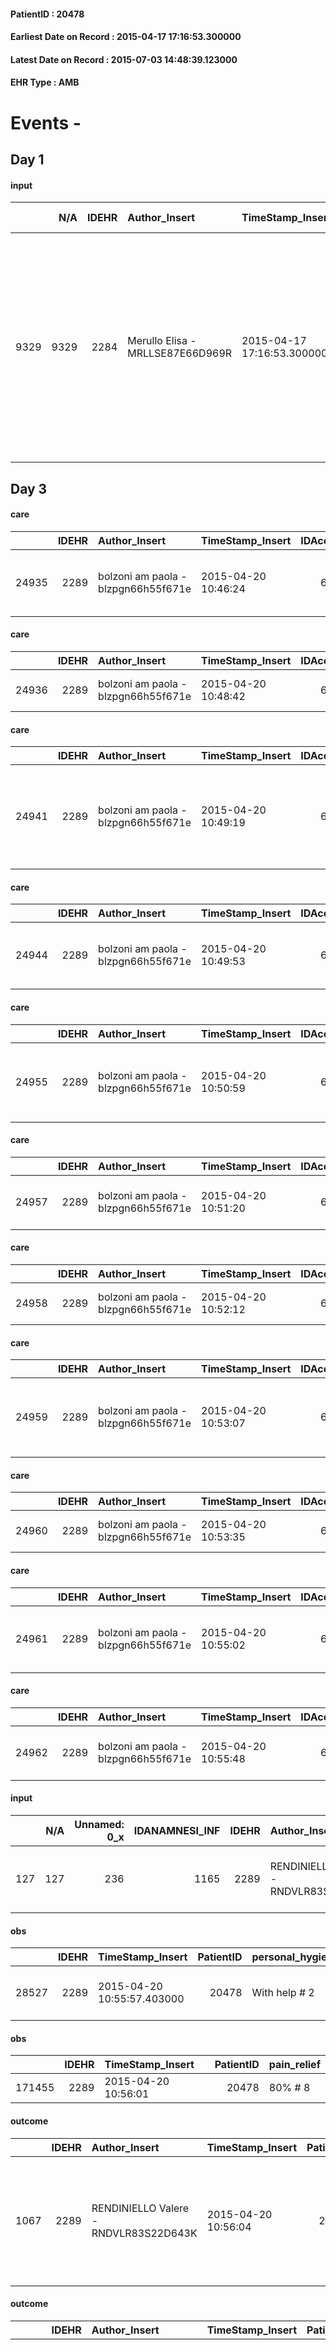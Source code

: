 
#### PatientID : 20478
#### Earliest Date on Record : 2015-04-17 17:16:53.300000
#### Latest Date on Record : 2015-07-03 14:48:39.123000
#### EHR Type : AMB

# Events - 

## Day 1

#### input
|      |    N/A |   IDEHR | Author_Insert                    | TimeStamp_Insert           | EHRType   |   PatientID |   IDDigitalSignDocument | persone_vicine   |   Unnamed: 0_x.1 |   IDANAMNESI_SOCIALE | Patient   | FamigliaAltro   | Paziente_T   | FamigliaAltro_T   |   Non_Rilevabile_x.1 | Note_Non_Rilevabile_x.1   | opt_Problemi   | Note_I                                                                                                                                                             | ds_note_timori                                                                                            | chk_contr_sintomi   | opt_paziente_a   | opt_famiglia_a   | opt_adeguatezza   | ds_note_ad                                                                        | opt_paziente_solo   | opt_presente_assente   | Presenza_minori   | Caregiver_principale   | opt_capacita         | ds_familiari_coinv   | opt_necessario   | opt_presente   | opt_risorse_ec   | opt_paziente_psi   | opt_Ins_vol   | ds_note_prio                                                                                                                                                                                        | opt_paziente_ad   | opt_caregiver_ad   | opt_esenzione   | opt_inv_civile   |   ds_codice_es | Needs     | Domestic partnership   | Fragility                    | opt_disponibilita_f   | opt_indennita_acc   | opt_legge   | opt_famiglia_psi   | opt_disponibilit_paz   |
|-----:|-------:|--------:|:---------------------------------|:---------------------------|:----------|------------:|------------------------:|:-----------------|-----------------:|---------------------:|:----------|:----------------|:-------------|:------------------|---------------------:|:--------------------------|:---------------|:-------------------------------------------------------------------------------------------------------------------------------------------------------------------|:----------------------------------------------------------------------------------------------------------|:--------------------|:-----------------|:-----------------|:------------------|:----------------------------------------------------------------------------------|:--------------------|:-----------------------|:------------------|:-----------------------|:---------------------|:---------------------|:-----------------|:---------------|:-----------------|:-------------------|:--------------|:----------------------------------------------------------------------------------------------------------------------------------------------------------------------------------------------------|:------------------|:-------------------|:----------------|:-----------------|---------------:|:----------|:-----------------------|:-----------------------------|:----------------------|:--------------------|:------------|:-------------------|:-----------------------|
| 9329 |   9329 |    2284 | Merullo Elisa - MRLLSE87E66D969R | 2015-04-17 17:16:53.300000 | AMB       |       20478 |                   53303 | N/A              |              922 |                  587 | Si#1      | Si#1            | No#0         | Si#1              |                    0 | NR                        | Si#1           | Il pz √® informato di tutto: √® stato ricoverato anche h. Melegnano ed √® voluto ritornare a casa. La coniuge centrata rispetto ad un percorso di cure palliative. | La coniuge vorrebbe il controllo dei sintomi, √® sembrata preoccupata anche per l'aspetto emotivo del pz. | controllo sintomi#0 | Indefinite#2     | Congruenti#1     | No#0              | Non ci sono parenti che possano dare una mano nell'assistenza. Non ci sono figli. | No#0                | Presente#1             | No#0              | Coniuge                | Non incrementabile#2 | nobody               | Si#1             | No#0           | Adeguate#1       | Si#1               | Si#1          | Il bisogno espresso √® a livello clinico/assistenziale. Spiegato il senso della nostra assistenza ed il setting domiciliare. Coniuge √® sembrata compliante rispetto al percorso di cure palliative | Parziale#1        | Totale#2           | Si#1            | No#0             |             48 | Clinici#0 | Coniuge/Convivente#0   | sovraccarico assistenziale#4 | Da verificare#2       | No#0                | No#0        | No#0               | Da verificare#2        |


## Day 3

#### care
|       |   IDEHR | Author_Insert                       | TimeStamp_Insert    |   IDAccess | EHRType   |   PatientID |   IDTERAPIE_OUTPAT_VIDAS | ds_dose   | opt_via_di_somm   | ds_ora     | dt_data_inizio      |   opt_pregressa |   opt_somm_terapia |   opt_estemporanea |   opt_termina |   opt_somm_in_pompa | opt_farmaco                                   |
|------:|--------:|:------------------------------------|:--------------------|-----------:|:----------|------------:|-------------------------:|:----------|:------------------|:-----------|:--------------------|----------------:|-------------------:|-------------------:|--------------:|--------------------:|:----------------------------------------------|
| 24935 |    2289 | bolzoni am paola - blzpgn66h55f671e | 2015-04-20 10:46:24 |       6347 | amb       |       20478 |                     1368 | 1 cp      | oral # 0 = 0      | 07 # 7 = 0 | 2015-04-20 00:00:00 |               1 |                  0 |                  0 |             0 |                   0 | omeprazole (20 mg omeprazen cps rm) # 958 = 0 |

#### care
|       |   IDEHR | Author_Insert                       | TimeStamp_Insert    |   IDAccess | EHRType   |   PatientID |   IDTERAPIE_OUTPAT_VIDAS | ds_altro_farmaco     | ds_dose   | opt_via_di_somm   | ds_ora     | dt_data_inizio      |   opt_pregressa |   opt_somm_terapia |   opt_estemporanea |   opt_termina |   opt_somm_in_pompa | opt_farmaco                  |
|------:|--------:|:------------------------------------|:--------------------|-----------:|:----------|------------:|-------------------------:|:---------------------|:----------|:------------------|:-----------|:--------------------|----------------:|-------------------:|-------------------:|--------------:|--------------------:|:-----------------------------|
| 24936 |    2289 | bolzoni am paola - blzpgn66h55f671e | 2015-04-20 10:48:42 |       6347 | amb       |       20478 |                     1369 | metoprolol 100 mg cp | 1/2 cp    | oral # 0 = 0      | 08 # 8 = 0 | 2015-04-20 00:00:00 |               1 |                  0 |                  0 |             0 |                   0 | other (see notes) # 2004 = 0 |

#### care
|       |   IDEHR | Author_Insert                       | TimeStamp_Insert    |   IDAccess | EHRType   |   PatientID |   IDTERAPIE_OUTPAT_VIDAS | ds_dose   | opt_via_di_somm   | ds_ora                                    | dt_data_inizio      |   opt_pregressa |   opt_somm_terapia |   opt_estemporanea |   opt_termina |   opt_somm_in_pompa | opt_farmaco                                            |
|------:|--------:|:------------------------------------|:--------------------|-----------:|:----------|------------:|-------------------------:|:----------|:------------------|:------------------------------------------|:--------------------|----------------:|-------------------:|-------------------:|--------------:|--------------------:|:-------------------------------------------------------|
| 24941 |    2289 | bolzoni am paola - blzpgn66h55f671e | 2015-04-20 10:49:19 |       6347 | amb       |       20478 |                     1374 | 1 cp      | oral # 0 = 0      | 08 # 8 = 0; 20 # 20 = 0; al need # 24 = 0 | 2015-04-20 00:00:00 |               1 |                  0 |                  0 |             0 |                   0 | acetaminophen (paracetamol 1000 mg tablets) # 1719 = 0 |

#### care
|       |   IDEHR | Author_Insert                       | TimeStamp_Insert    |   IDAccess | EHRType   |   PatientID |   IDTERAPIE_OUTPAT_VIDAS | ds_dose   | opt_via_di_somm   | ds_ora     | dt_data_inizio      |   opt_pregressa |   opt_somm_terapia |   opt_estemporanea |   opt_termina |   opt_somm_in_pompa | opt_farmaco                                        |
|------:|--------:|:------------------------------------|:--------------------|-----------:|:----------|------------:|-------------------------:|:----------|:------------------|:-----------|:--------------------|----------------:|-------------------:|-------------------:|--------------:|--------------------:|:---------------------------------------------------|
| 24944 |    2289 | bolzoni am paola - blzpgn66h55f671e | 2015-04-20 10:49:53 |       6347 | amb       |       20478 |                     1377 | 1 cp      | oral # 0 = 0      | 09 # 9 = 0 | 2015-04-20 00:00:00 |               1 |                  0 |                  0 |             0 |                   0 | prednisone (25 mg tablets deltacortene) # 1449 = 0 |

#### care
|       |   IDEHR | Author_Insert                       | TimeStamp_Insert    |   IDAccess | EHRType   |   PatientID |   IDTERAPIE_OUTPAT_VIDAS | ds_dose   | opt_via_di_somm   | ds_ora                   | dt_data_inizio      |   opt_pregressa |   opt_somm_terapia |   opt_estemporanea |   opt_termina |   opt_somm_in_pompa | opt_farmaco                                          |
|------:|--------:|:------------------------------------|:--------------------|-----------:|:----------|------------:|-------------------------:|:----------|:------------------|:-------------------------|:--------------------|----------------:|-------------------:|-------------------:|--------------:|--------------------:|:-----------------------------------------------------|
| 24955 |    2289 | bolzoni am paola - blzpgn66h55f671e | 2015-04-20 10:50:59 |       6347 | amb       |       20478 |                     1388 | 1 cp      | oral # 0 = 0      | 12 # 12 = 0; 19 # 19 = 0 | 2015-04-20 00:00:00 |               1 |                  0 |                  0 |             0 |                   0 | metformin (1000 mg tablets metformin rev) # 1077 = 0 |

#### care
|       |   IDEHR | Author_Insert                       | TimeStamp_Insert    |   IDAccess | EHRType   |   PatientID |   IDTERAPIE_OUTPAT_VIDAS | ds_altro_farmaco     | ds_dose   | opt_via_di_somm   | ds_ora                  | dt_data_inizio      |   opt_pregressa |   opt_somm_terapia |   opt_estemporanea |   opt_termina |   opt_somm_in_pompa | opt_farmaco                  |
|------:|--------:|:------------------------------------|:--------------------|-----------:|:----------|------------:|-------------------------:|:---------------------|:----------|:------------------|:------------------------|:--------------------|----------------:|-------------------:|-------------------:|--------------:|--------------------:|:-----------------------------|
| 24957 |    2289 | bolzoni am paola - blzpgn66h55f671e | 2015-04-20 10:51:20 |       6347 | amb       |       20478 |                     1390 | metoprolol 100 mg cp | 1/2 cp    | oral # 0 = 0      | 08 # 8 = 0; 20 # 20 = 0 | 2015-04-20 00:00:00 |               1 |                  0 |                  0 |             0 |                   0 | other (see notes) # 2004 = 0 |

#### care
|       |   IDEHR | Author_Insert                       | TimeStamp_Insert    |   IDAccess | EHRType   |   PatientID |   IDTERAPIE_OUTPAT_VIDAS | ds_altro_farmaco    | ds_dose   | opt_via_di_somm   | ds_ora      | dt_data_inizio      |   opt_pregressa |   opt_somm_terapia |   opt_estemporanea |   opt_termina |   opt_somm_in_pompa | opt_farmaco                  |
|------:|--------:|:------------------------------------|:--------------------|-----------:|:----------|------------:|-------------------------:|:--------------------|:----------|:------------------|:------------|:--------------------|----------------:|-------------------:|-------------------:|--------------:|--------------------:|:-----------------------------|
| 24958 |    2289 | bolzoni am paola - blzpgn66h55f671e | 2015-04-20 10:52:12 |       6347 | amb       |       20478 |                     1391 | ascriptin 100 mg cp | 1 cp      | oral # 0 = 0      | 14 # 14 = 0 | 2015-04-20 00:00:00 |               1 |                  0 |                  0 |             0 |                   0 | other (see notes) # 2004 = 0 |

#### care
|       |   IDEHR | Author_Insert                       | TimeStamp_Insert    |   IDAccess | EHRType   |   PatientID |   IDTERAPIE_OUTPAT_VIDAS | ds_dose   | opt_via_di_somm   | ds_ora                        | dt_data_inizio      |   opt_pregressa |   opt_somm_terapia |   opt_estemporanea |   opt_termina |   opt_somm_in_pompa | opt_farmaco                                       |
|------:|--------:|:------------------------------------|:--------------------|-----------:|:----------|------------:|-------------------------:|:----------|:------------------|:------------------------------|:--------------------|----------------:|-------------------:|-------------------:|--------------:|--------------------:|:--------------------------------------------------|
| 24959 |    2289 | bolzoni am paola - blzpgn66h55f671e | 2015-04-20 10:53:07 |       6347 | amb       |       20478 |                     1392 | 10 drops  | oral # 0 = 0      | 22 # 22 = 0; in need # 24 = 0 | 2015-04-20 00:00:00 |               1 |                  0 |                  0 |             0 |                   0 | trazodone (trittico os gtt 25 mg / ml) # 1915 = 0 |

#### care
|       |   IDEHR | Author_Insert                       | TimeStamp_Insert    |   IDAccess | EHRType   |   PatientID |   IDTERAPIE_OUTPAT_VIDAS | ds_altro_farmaco    | ds_dose   | opt_via_di_somm   | ds_ora      | dt_data_inizio      |   opt_pregressa |   opt_somm_terapia |   opt_estemporanea |   opt_termina |   opt_somm_in_pompa | opt_farmaco                  |
|------:|--------:|:------------------------------------|:--------------------|-----------:|:----------|------------:|-------------------------:|:--------------------|:----------|:------------------|:------------|:--------------------|----------------:|-------------------:|-------------------:|--------------:|--------------------:|:-----------------------------|
| 24960 |    2289 | bolzoni am paola - blzpgn66h55f671e | 2015-04-20 10:53:35 |       6347 | amb       |       20478 |                     1393 | ascriptin 100 mg cp | 1/2 cp    | oral # 0 = 0      | 14 # 14 = 0 | 2015-04-20 00:00:00 |               1 |                  0 |                  0 |             0 |                   0 | other (see notes) # 2004 = 0 |

#### care
|       |   IDEHR | Author_Insert                       | TimeStamp_Insert    |   IDAccess | EHRType   |   PatientID |   IDTERAPIE_OUTPAT_VIDAS | ds_altro_farmaco   | ds_dose   | opt_via_di_somm   | ds_ora           | dt_data_inizio      | ds_note_y                                     |   opt_pregressa |   opt_somm_terapia |   opt_estemporanea |   opt_termina |   opt_somm_in_pompa | opt_farmaco                  |
|------:|--------:|:------------------------------------|:--------------------|-----------:|:----------|------------:|-------------------------:|:-------------------|:----------|:------------------|:-----------------|:--------------------|:----------------------------------------------|----------------:|-------------------:|-------------------:|--------------:|--------------------:|:-----------------------------|
| 24961 |    2289 | bolzoni am paola - blzpgn66h55f671e | 2015-04-20 10:55:02 |       6347 | amb       |       20478 |                     1394 | toradol cp 10 mg   | 1 cp      | oral # 0 = 0      | at need # 24 = 0 | 2015-04-20 00:00:00 | if pain (maximum 3 per day on a full stomach) |               1 |                  0 |                  0 |             0 |                   0 | other (see notes) # 2004 = 0 |

#### care
|       |   IDEHR | Author_Insert                       | TimeStamp_Insert    |   IDAccess | EHRType   |   PatientID |   IDTERAPIE_OUTPAT_VIDAS | ds_altro_farmaco   | ds_dose               | opt_via_di_somm    | ds_ora           | dt_data_inizio      | ds_note_y              |   opt_pregressa |   opt_somm_terapia |   opt_estemporanea |   opt_termina |   opt_somm_in_pompa | opt_farmaco                  |
|------:|--------:|:------------------------------------|:--------------------|-----------:|:----------|------------:|-------------------------:|:-------------------|:----------------------|:-------------------|:-----------------|:--------------------|:-----------------------|----------------:|-------------------:|-------------------:|--------------:|--------------------:|:-----------------------------|
| 24962 |    2289 | bolzoni am paola - blzpgn66h55f671e | 2015-04-20 10:55:48 |       6347 | amb       |       20478 |                     1395 | oxygen therapy     | 2-3 liters per minute | inhalation # 7 = 7 | at need # 24 = 0 | 2015-04-20 00:00:00 | if shortness of breath |               1 |                  0 |                  0 |             0 |                   0 | other (see notes) # 2004 = 0 |

#### input
|     |    N/A |   Unnamed: 0_x |   IDANAMNESI_INF |   IDEHR | Author_Insert                         | TimeStamp_Insert           |   IDAccess | EHRType   |   PatientID |   IDDigitalSignDocument |   Non_Rilevabile_x | Note_Non_Rilevabile_x   | perc_salute                                                   | Perception         | rapporti_fam   | persone_vicine   | Caregiver   | Religion     |
|----:|-------:|---------------:|-----------------:|--------:|:--------------------------------------|:---------------------------|-----------:|:----------|------------:|------------------------:|-------------------:|:------------------------|:--------------------------------------------------------------|:-------------------|:---------------|:-----------------|:------------|:-------------|
| 127 |    127 |            236 |             1165 |    2289 | RENDINIELLO Valere - RNDVLR83S22D643K | 2015-04-20 10:55:52.023000 |       6359 | AMB       |       20478 |                   55033 |                  0 | NR                      | increased dell'affaticabilit√ † # 2, # 4 episodes of wheezing | demoralization # 4 | is # 0         | N/A              | wife        | Catholic # 0 |

#### obs
|       |   IDEHR | TimeStamp_Insert           |   PatientID | personal_hygiene   | urine_elimination   | mobility        | cough       | active_diuresis     | asthenia   | dyspnoea        | motor_performance                                              | body_temp    | diet     | cognitive_state   | feces_elimination   | consumption_help   |
|------:|--------:|:---------------------------|------------:|:-------------------|:--------------------|:----------------|:------------|:--------------------|:-----------|:----------------|:---------------------------------------------------------------|:-------------|:---------|:------------------|:--------------------|:-------------------|
| 28527 |    2289 | 2015-04-20 10:55:57.403000 |       20478 | With help # 2      | Independent # 0     | Independent # 0 | peevish # 0 | active diuresis # 0 | light # 0  | mild strain # 1 | 60% - Patient unable to work, requires assistance to walk # 06 | Apyrexia # 0 | Free # 0 | Polished # 2      | Independent # 0     | Independent # 0    |

#### obs
|        |   IDEHR | TimeStamp_Insert    |   PatientID | pain_relief   |
|-------:|--------:|:--------------------|------------:|:--------------|
| 171455 |    2289 | 2015-04-20 10:56:01 |       20478 | 80% # 8       |

#### outcome
|      |   IDEHR | Author_Insert                         | TimeStamp_Insert    |   PatientID |   IDDigitalSignDocument |   IDPAI_VIDAS | opt_problem                                                |   opt_problem_num | opt_obiettivo                                                |   opt_obiettivo_num | opt_stato_problema   |   opt_stato_problema_num | opt_interventi                                                                                                    |   opt_interventi_num |
|-----:|--------:|:--------------------------------------|:--------------------|------------:|------------------------:|--------------:|:-----------------------------------------------------------|------------------:|:-------------------------------------------------------------|--------------------:|:---------------------|-------------------------:|:------------------------------------------------------------------------------------------------------------------|---------------------:|
| 1067 |    2289 | RENDINIELLO Valere - RNDVLR83S22D643K | 2015-04-20 10:56:04 |       20478 |                   55036 |          2071 | Impaired mobility † / limitation of physical movement # 27 |                 4 | The patient manterr√ † ¬ † ¬ † † mobilit√ the remaining # 49 |                   2 | Open Problem # 1     |                        1 | Implementation PAI - Evaluate given mobility † # 368; Educational - Teach the patient alternative movements # 370 |                    3 |

#### outcome
|      |   IDEHR | Author_Insert                         | TimeStamp_Insert    |   PatientID |   IDDigitalSignDocument |   IDPAI_VIDAS | opt_problem                                                            |   opt_problem_num | opt_obiettivo                                               |   opt_obiettivo_num | opt_stato_problema   |   opt_stato_problema_num | opt_interventi                                                                                                                                                                                                                                                                                 |   opt_interventi_num |
|-----:|--------:|:--------------------------------------|:--------------------|------------:|------------------------:|--------------:|:-----------------------------------------------------------------------|------------------:|:------------------------------------------------------------|--------------------:|:---------------------|-------------------------:|:-----------------------------------------------------------------------------------------------------------------------------------------------------------------------------------------------------------------------------------------------------------------------------------------------|---------------------:|
| 1068 |    2289 | RENDINIELLO Valere - RNDVLR83S22D643K | 2015-04-20 10:56:07 |       20478 |                   55037 |          2072 | Alteration of comfort associated with chronic pain and / or acute # 29 |                 2 | The patient riferir√ † ¬ † a satisfactory pain control # 56 |                   1 | Open Problem # 1     |                        1 | Implementation PAI - Evaluate the effectiveness of drug delivery # 443; PAI Implementation - properly administer the drugs as prescription # 442; Counseling - Share with caregiver therapeutic path # 445; Education - educating the caregiver / patient recognition / handling symptom # 446 |                    2 |

#### care
|       |   IDEHR | Author_Insert                       | TimeStamp_Insert    |   IDAccess | EHRType   |   PatientID |   IDTERAPIE_OUTPAT_VIDAS | ds_dose              | opt_via_di_somm     | ds_ora           | dt_data_inizio      |   opt_pregressa |   opt_somm_terapia |   opt_estemporanea |   opt_termina |   opt_somm_in_pompa | opt_farmaco                                           |
|------:|--------:|:------------------------------------|:--------------------|-----------:|:----------|------------:|-------------------------:|:---------------------|:--------------------|:-----------------|:--------------------|----------------:|-------------------:|-------------------:|--------------:|--------------------:|:------------------------------------------------------|
| 24963 |    2289 | bolzoni am paola - blzpgn66h55f671e | 2015-04-20 10:56:28 |       6347 | amb       |       20478 |                     1396 | 1 patch every 3 days | transdermal # 4 = 4 | other # 2476 = 0 | 2015-04-20 00:00:00 |               1 |                  0 |                  0 |             0 |                   0 | buprenorphine (transtec tts 35 mcg / hour) # 1682 = 0 |


## Day 4

#### obs
|     |   IDEHR | TimeStamp_Insert           |   PatientID | opt_hypotrophy   | asthenia   | dyspnoea                      | body_temp    | mood                                     |
|----:|--------:|:---------------------------|------------:|:-----------------|:-----------|:------------------------------|:-------------|:-----------------------------------------|
| 823 |    2289 | 2015-04-21 13:03:57.117000 |       20478 | Hypotrophy # 0   | Severe # 3 | applicant moderate effort # 7 | Apyrexia # 0 | demoralization # 03; # 05 irritabilit√ † |

#### obs
|        |   IDEHR | TimeStamp_Insert    |   PatientID | pain_freq      |
|-------:|--------:|:--------------------|------------:|:---------------|
| 171627 |    2289 | 2015-04-21 13:04:00 |       20478 | Continuous 0 # |

#### care
|       |   IDEHR | Author_Insert                       | TimeStamp_Insert    |   IDAccess | EHRType   |   PatientID |   IDTERAPIE_OUTPAT_VIDAS | ds_dose                    | opt_via_di_somm     | ds_ora       | dt_data_inizio      |   opt_pregressa |   opt_somm_terapia |   opt_estemporanea |   opt_termina |   opt_somm_in_pompa | opt_farmaco                                       |
|------:|--------:|:------------------------------------|:--------------------|-----------:|:----------|------------:|-------------------------:|:---------------------------|:--------------------|:-------------|:--------------------|----------------:|-------------------:|-------------------:|--------------:|--------------------:|:--------------------------------------------------|
| 25348 |    2289 | bolzoni am paola - blzpgn66h55f671e | 2015-04-21 13:04:03 |       6347 | amb       |       20478 |                     1801 | 1 + 1/2 patch every 3 days | transdermal # 4 = 4 | other # 2476 | 2015-04-20 00:00:00 |               1 |                  0 |                  0 |             0 |                   0 | buprenorphine (transtec tts 35 mcg / hour) # 1682 |


## Day 5

#### input
|      |    N/A |   IDEHR | Author_Insert                       | TimeStamp_Insert    |   IDAccess | EHRType   |   PatientID |   IDDigitalSignDocument | persone_vicine   |   Unnamed: 0_y |   IDANAMNESI_MED |   Non_Rilevabile_y | Note_Non_Rilevabile_y   | diagnosis                                                        |
|-----:|-------:|--------:|:------------------------------------|:--------------------|-----------:|:----------|------------:|------------------------:|:-----------------|---------------:|-----------------:|-------------------:|:------------------------|:-----------------------------------------------------------------|
| 4420 |   4420 |    2289 | BOLZONI AM PAOLA - BLZPGN66H55F671E | 2015-04-22 12:54:42 |       6347 | AMB       |       20478 |                   59153 | N/A              |            821 |             1349 |                  0 | NR                      | K st kidney IV (MTS bone and lung), everolimus therapy outcomes. |


## Day 6

#### obs
|       |   IDEHR | TimeStamp_Insert           |   PatientID | personal_hygiene   | urine_elimination   | mobility        | cough       | asthenia   | dyspnoea        | motor_performance                                              | body_temp    | diet     | cognitive_state   | feces_elimination   | consumption_help   |
|------:|--------:|:---------------------------|------------:|:-------------------|:--------------------|:----------------|:------------|:-----------|:----------------|:---------------------------------------------------------------|:-------------|:---------|:------------------|:--------------------|:-------------------|
| 28788 |    2289 | 2015-04-23 09:54:36.377000 |       20478 | With help # 2      | Independent # 0     | Independent # 0 | peevish # 0 | light # 0  | mild strain # 1 | 60% - Patient unable to work, requires assistance to walk # 06 | Apyrexia # 0 | Free # 0 | Polished # 2      | Independent # 0     | Independent # 0    |

#### obs
|        |   IDEHR | TimeStamp_Insert    |   PatientID | pain_relief   |
|-------:|--------:|:--------------------|------------:|:--------------|
| 171827 |    2289 | 2015-04-23 10:00:32 |       20478 | 70% # 7       |

#### outcome
|      |   IDEHR | Author_Insert                         | TimeStamp_Insert    |   PatientID |   IDDigitalSignDocument |   IDPAI_VIDAS | opt_problem                                                |   opt_problem_num | opt_obiettivo                                                       |   opt_obiettivo_num | opt_stato_problema   |   opt_stato_problema_num | opt_interventi                                                                                                                                                                                                                                                                                                                                                                                      |   opt_interventi_num |
|-----:|--------:|:--------------------------------------|:--------------------|------------:|------------------------:|--------------:|:-----------------------------------------------------------|------------------:|:--------------------------------------------------------------------|--------------------:|:---------------------|-------------------------:|:----------------------------------------------------------------------------------------------------------------------------------------------------------------------------------------------------------------------------------------------------------------------------------------------------------------------------------------------------------------------------------------------------|---------------------:|
| 1358 |    2289 | RENDINIELLO Valere - RNDVLR83S22D643K | 2015-04-23 10:00:35 |       20478 |                   60909 |          3365 | Impaired mobility † / limitation of physical movement # 27 |                 4 | Minimize the possibility of injuries. If present, maintain QoL # 47 |                   4 | Open Problem # 1     |                        1 | PAI Implementation - Maintaining proper position in bed # 293; PAI Implementation - Avoid flawed positions # 294; PAI Implementation - Keeping the skin well hydrated and elastic # 295; PAI Implementation - Adaptation of the environment # 296; PAI Implementation - at arrival position assess the state of the skin # 297; professionals activation - activation request Physiotherapist # 328 |                    4 |

#### obs
|        |   IDEHR | TimeStamp_Insert           |   PatientID | opt_attitude   | motor_performance          |
|-------:|--------:|:---------------------------|------------:|:---------------|:---------------------------|
| 118694 |    2289 | 2015-04-23 16:51:57.960000 |       20478 | Positive # 0   | ambulate independently 0 # |

#### obs
|        |   IDEHR | TimeStamp_Insert    |   PatientID | pain_relief   |
|-------:|--------:|:--------------------|------------:|:--------------|
| 171887 |    2289 | 2015-04-23 16:52:01 |       20478 | 70% # 7       |


## Day 76

#### obs
|      |   IDEHR | TimeStamp_Insert           |   PatientID | opt_hypotrophy   | asthenia     | dyspnoea                           | body_temp    | agitation_behavior_freq   | mood                                                    | cognitive_state   |
|-----:|--------:|:---------------------------|------------:|:-----------------|:-------------|:-----------------------------------|:-------------|:--------------------------|:--------------------------------------------------------|:------------------|
| 1506 |    1270 | 2015-07-02 12:15:06.853000 |       20478 | Hypotrophy # 0   | Moderate # 2 | first episode, moderate effort 3 # | Apyrexia # 0 | agitated at night # 3     | demoralization # 03; # 10 helplessness, loneliness # 12 | Polished # 2      |

#### obs
|        |   IDEHR | TimeStamp_Insert    |   PatientID | pain_relief              |
|-------:|--------:|:--------------------|------------:|:-------------------------|
| 175737 |    1270 | 2015-07-02 12:16:32 |       20478 | 100% - Total Relief # 10 |

#### outcome
|      |   IDEHR | Author_Insert                        | TimeStamp_Insert    |   PatientID |   IDDigitalSignDocument |   IDPAI_VIDAS | opt_problem                                                            |   opt_problem_num | opt_obiettivo                                               |   opt_obiettivo_num | opt_stato_problema   |   opt_stato_problema_num | opt_interventi                                                                                                                                                                                                                                                                                 |   opt_interventi_num |
|-----:|--------:|:-------------------------------------|:--------------------|------------:|------------------------:|--------------:|:-----------------------------------------------------------------------|------------------:|:------------------------------------------------------------|--------------------:|:---------------------|-------------------------:|:-----------------------------------------------------------------------------------------------------------------------------------------------------------------------------------------------------------------------------------------------------------------------------------------------|---------------------:|
| 2035 |    1270 | Calamida Fabrizio - CLMFRZ71S19F205R | 2015-07-02 12:17:22 |       20478 |                   96369 |          4045 | Alteration of comfort associated with chronic pain and / or acute # 29 |                 2 | The patient riferir√ † ¬ † a satisfactory pain control # 56 |                   1 | closed Problem # 2   |                        2 | Implementation PAI - Evaluate the effectiveness of drug delivery # 443; PAI Implementation - properly administer the drugs as prescription # 442; Counseling - Share with caregiver therapeutic path # 445; Education - educating the caregiver / patient recognition / handling symptom # 446 |                    2 |

#### outcome
|      |   IDEHR | Author_Insert                        | TimeStamp_Insert    |   PatientID |   IDDigitalSignDocument |   IDPAI_VIDAS | opt_problem                                                |   opt_problem_num | opt_obiettivo                                                       |   opt_obiettivo_num | opt_stato_problema   |   opt_stato_problema_num | opt_interventi                                                                                                                                                                                                                                                                                                                                                                                      |   opt_interventi_num |
|-----:|--------:|:-------------------------------------|:--------------------|------------:|------------------------:|--------------:|:-----------------------------------------------------------|------------------:|:--------------------------------------------------------------------|--------------------:|:---------------------|-------------------------:|:----------------------------------------------------------------------------------------------------------------------------------------------------------------------------------------------------------------------------------------------------------------------------------------------------------------------------------------------------------------------------------------------------|---------------------:|
| 2036 |    1270 | Calamida Fabrizio - CLMFRZ71S19F205R | 2015-07-02 12:17:38 |       20478 |                   96370 |          4046 | Impaired mobility † / limitation of physical movement # 27 |                 4 | Minimize the possibility of injuries. If present, maintain QoL # 47 |                   4 | closed Problem # 2   |                        2 | PAI Implementation - Maintaining proper position in bed # 293; PAI Implementation - Avoid flawed positions # 294; PAI Implementation - Keeping the skin well hydrated and elastic # 295; PAI Implementation - Adaptation of the environment # 296; PAI Implementation - at arrival position assess the state of the skin # 297; professionals activation - activation request Physiotherapist # 328 |                    4 |

#### outcome
|      |   IDEHR | Author_Insert                        | TimeStamp_Insert    |   PatientID |   IDDigitalSignDocument |   IDPAI_VIDAS | opt_problem                                                |   opt_problem_num | opt_obiettivo                                                                                                   |   opt_obiettivo_num | opt_stato_problema   |   opt_stato_problema_num | opt_interventi                                                                   |   opt_interventi_num |
|-----:|--------:|:-------------------------------------|:--------------------|------------:|------------------------:|--------------:|:-----------------------------------------------------------|------------------:|:----------------------------------------------------------------------------------------------------------------|--------------------:|:---------------------|-------------------------:|:---------------------------------------------------------------------------------|---------------------:|
| 2037 |    1270 | Calamida Fabrizio - CLMFRZ71S19F205R | 2015-07-02 12:20:57 |       20478 |                   96371 |          4047 | Alteration or risk of impairment of lung function # 26 = 0 |                 3 | The patient will present deeper breaths with effective removal of the pulmonary secretions, if present # 43 = 0 |                   4 | Open Problem # 1     |                        1 | Implementation PAI - Evaluate the effectiveness of drug administration # 234 = 0 |                    4 |

#### outcome
|      |   IDEHR | Author_Insert                        | TimeStamp_Insert    |   PatientID |   IDDigitalSignDocument |   IDPAI_VIDAS | opt_problem                                                                |   opt_problem_num | opt_obiettivo                                                   |   opt_obiettivo_num | opt_stato_problema   |   opt_stato_problema_num | opt_interventi                                                                                                                                                                                                                                                                                                                                   |   opt_interventi_num |
|-----:|--------:|:-------------------------------------|:--------------------|------------:|------------------------:|--------------:|:---------------------------------------------------------------------------|------------------:|:----------------------------------------------------------------|--------------------:|:---------------------|-------------------------:|:-------------------------------------------------------------------------------------------------------------------------------------------------------------------------------------------------------------------------------------------------------------------------------------------------------------------------------------------------|---------------------:|
| 2038 |    1270 | Calamida Fabrizio - CLMFRZ71S19F205R | 2015-07-02 12:22:15 |       20478 |                   96372 |          4048 | Alteration of comfort associated with chronic pain and / or acute # 29 = 0 |                 2 | The patient riferir√ † ¬ † a satisfactory pain control # 56 = 0 |                   1 | Open Problem # 1     |                        1 | Implementation of the IAP - Therapeutic adjustment # 441 = 0; Implementation of the IAP - Administer the drugs correctly according to the prescription # 442 = 0; Implementation of the IAP - Evaluate the effectiveness of drug administration # 443 = 0; Activation of professionals - Request for activation of the physiotherapist # 450 = 0 |                    4 |

#### outcome
|      |   IDEHR | Author_Insert                        | TimeStamp_Insert    |   PatientID |   IDDigitalSignDocument |   IDPAI_VIDAS | opt_problem                   |   opt_problem_num | opt_obiettivo                                                                                              |   opt_obiettivo_num |   opt_stato_problema_num | opt_interventi                                                                                                                 |   opt_interventi_num |
|-----:|--------:|:-------------------------------------|:--------------------|------------:|------------------------:|--------------:|:------------------------------|------------------:|:-----------------------------------------------------------------------------------------------------------|--------------------:|-------------------------:|:-------------------------------------------------------------------------------------------------------------------------------|---------------------:|
| 2039 |    1270 | Calamida Fabrizio - CLMFRZ71S19F205R | 2015-07-02 12:23:17 |       20478 |                   96373 |          4049 | Altered sleep / wake # 31 = 0 |                 4 | The patient will report satisfactory conditions in terms of quality both in terms of quantity and # 62 = 0 |                   4 |                        3 | PAI Implementation - therapeutic upgrading # 519 = 0; PAI Implementation - To evaluate the efficacy of drug delivery # 521 = 0 |                    4 |

#### obs
|        |   IDEHR | TimeStamp_Insert           |   PatientID | awareness                                |
|-------:|--------:|:---------------------------|------------:|:-----------------------------------------|
| 285933 |    1270 | 2015-07-02 12:26:46.630000 |       20478 | Diagnosis awareness but no prognosis # 1 |

#### obs
|        |   IDEHR | TimeStamp_Insert    |   PatientID |
|-------:|--------:|:--------------------|------------:|
| 175744 |    1270 | 2015-07-02 13:34:44 |       20478 |

#### outcome
|      |   IDEHR | Author_Insert                           | TimeStamp_Insert    |   PatientID |   IDDigitalSignDocument |   IDPAI_VIDAS | opt_problem                                                      |   opt_problem_num | opt_obiettivo                                                   |   opt_obiettivo_num | ds_note         | opt_stato_problema   |   opt_stato_problema_num | opt_interventi                                                                                                                                                                                             |   opt_interventi_num |
|-----:|--------:|:----------------------------------------|:--------------------|------------:|------------------------:|--------------:|:-----------------------------------------------------------------|------------------:|:----------------------------------------------------------------|--------------------:|:----------------|:---------------------|-------------------------:|:-----------------------------------------------------------------------------------------------------------------------------------------------------------------------------------------------------------|---------------------:|
| 2040 |    1270 | De Simone Immaculate - DSMMCL77D63F839H | 2015-07-02 13:41:03 |       20478 |                   96459 |          4050 | Impaired mobility † ¬ / limitation of physical movement # 27 = 0 |                 4 | The patient manterr√ † ¬ † ¬ † † mobilit√ the residual # 49 = 0 |                   4 | From assess fkt | Open Problem # 1     |                        1 | PAI Implementation - Evaluate given mobility † # 368 = 0; PAI Implementation - Help the patient favoring its remaining capacity # 369 = 0; Educational - Teach the patient alternative movements # 370 = 0 |                    1 |

#### obs
|        |   IDEHR | TimeStamp_Insert    |   PatientID |
|-------:|--------:|:--------------------|------------:|
| 175756 |    1270 | 2015-07-02 17:13:58 |       20478 |

#### obs
|       |   IDEHR | TimeStamp_Insert           |   PatientID | active_diuresis     | asthenia   | motor_performance                                                                                | body_temp    | diet     | cognitive_state   | consumption_help   |
|------:|--------:|:---------------------------|------------:|:--------------------|:-----------|:-------------------------------------------------------------------------------------------------|:-------------|:---------|:------------------|:-------------------|
| 32365 |    1270 | 2015-07-02 17:15:00.863000 |       20478 | active diuresis # 0 | light # 0  | 40% - Patient incapacitated, it requires continuous care, bedridden for pi√π 50% of the day # 04 | Apyrexia # 0 | Soft # 1 | Polished # 2      | Independent # 0    |


## Day 77

#### obs
|       |   IDEHR | TimeStamp_Insert           |   PatientID | opt_cooperation   | opt_care_giver   | chk_bowel_symptoms   | motor_performance                                                | body_temp    | diet     | cognitive_state   | consumption_help   |
|------:|--------:|:---------------------------|------------:|:------------------|:-----------------|:---------------------|:-----------------------------------------------------------------|:-------------|:---------|:------------------|:-------------------|
| 77070 |    1270 | 2015-07-02 17:53:06.627000 |       20478 | Collaborating # 0 | This # 0         | use aids # 1         | unable to walk, transfers difficolt√ † with support operator # 3 | Apyrexia # 1 | soft # 1 | Polished # 2      | Independent # 0    |

#### obs
|       |   IDEHR | TimeStamp_Insert           |   PatientID | active_diuresis     | asthenia   | motor_performance                                                                                | body_temp    | diet     | cognitive_state   | consumption_help   |
|------:|--------:|:---------------------------|------------:|:--------------------|:-----------|:-------------------------------------------------------------------------------------------------|:-------------|:---------|:------------------|:-------------------|
| 32382 |    1270 | 2015-07-03 05:32:40.297000 |       20478 | active diuresis # 0 | light # 0  | 40% - Patient incapacitated, it requires continuous care, bedridden for pi√π 50% of the day # 04 | Apyrexia # 0 | Soft # 1 | Polished # 2      | Independent # 0    |

#### obs
|        |   IDEHR | TimeStamp_Insert    |   PatientID | pain_relief   |
|-------:|--------:|:--------------------|------------:|:--------------|
| 175771 |    1270 | 2015-07-03 05:33:09 |       20478 | 90% # 9       |

#### obs
|       |   IDEHR | TimeStamp_Insert           |   PatientID | opt_cooperation   | chk_ausili_presidi   | opt_care_giver   | body_temp    | agitation_behavior_freq   |
|------:|--------:|:---------------------------|------------:|:------------------|:---------------------|:-----------------|:-------------|:--------------------------|
| 77085 |    1270 | 2015-07-03 06:38:26.707000 |       20478 | Collaborating # 0 | absorbency # 0       | absent # 2       | Apyrexia # 1 | quiet # 0                 |

#### obs
|       |   IDEHR | TimeStamp_Insert           |   PatientID | opt_cooperation   | chk_ausili_presidi   | opt_care_giver   | asthenia     | motor_performance              | body_temp    | diet     | cognitive_state   | consumption_help   |
|------:|--------:|:---------------------------|------------:|:------------------|:---------------------|:-----------------|:-------------|:-------------------------------|:-------------|:---------|:------------------|:-------------------|
| 77091 |    1270 | 2015-07-03 10:47:56.547000 |       20478 | Collaborating # 0 | absorbency # 0       | absent # 2       | Moderate # 1 | bedridden, nontransferable # 5 | Apyrexia # 1 | soft # 1 | Polished # 2      | Independent # 0    |

#### obs
|        |   IDEHR | TimeStamp_Insert           |   PatientID | opt_attitude     | motor_performance                                                |
|-------:|--------:|:---------------------------|------------:|:-----------------|:-----------------------------------------------------------------|
| 118790 |    1270 | 2015-07-03 12:32:53.773000 |       20478 | disheartened # 2 | unable to walk, transfers difficolt√ † with support operator # 3 |

#### obs
|        |   IDEHR | TimeStamp_Insert    |   PatientID | pain_relief              |
|-------:|--------:|:--------------------|------------:|:-------------------------|
| 175798 |    1270 | 2015-07-03 14:38:18 |       20478 | 100% - Total Relief # 10 |

#### obs
|       |   IDEHR | TimeStamp_Insert           |   PatientID | personal_hygiene   | urine_elimination   | mobility     | active_diuresis     | asthenia     | motor_performance                                                                                | body_temp    | diet     | cognitive_state          | feces_elimination   | consumption_help   |
|------:|--------:|:---------------------------|------------:|:-------------------|:--------------------|:-------------|:--------------------|:-------------|:-------------------------------------------------------------------------------------------------|:-------------|:---------|:-------------------------|:--------------------|:-------------------|
| 32405 |    1270 | 2015-07-03 14:48:39.123000 |       20478 | Employee # 4       | Employee # 4        | Employee # 4 | active diuresis # 0 | Moderate # 1 | 40% - Patient incapacitated, it requires continuous care, bedridden for pi√π 50% of the day # 04 | Apyrexia # 0 | Soft # 1 | confused - sometimes # 0 | Employee # 4        | Independent # 0    |


